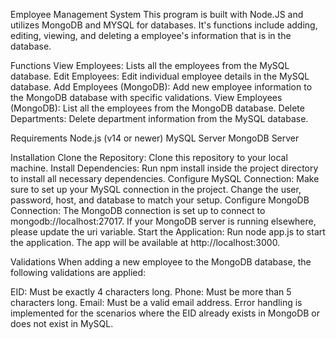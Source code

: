 Employee Management System
    This program is built with Node.JS and utilizes MongoDB and MYSQL for databases.
It's functions include adding, editing, viewing, and deleting a employee's information
that is in the database.

Functions
View Employees: Lists all the employees from the MySQL database.
Edit Employees: Edit individual employee details in the MySQL database.
Add Employees (MongoDB): Add new employee information to the MongoDB database with specific validations.
View Employees (MongoDB): List all the employees from the MongoDB database.
Delete Departments: Delete department information from the MySQL database.

Requirements
Node.js (v14 or newer)
MySQL Server
MongoDB Server

Installation
Clone the Repository: Clone this repository to your local machine.
Install Dependencies: Run npm install inside the project directory to install all necessary dependencies.
Configure MySQL Connection: Make sure to set up your MySQL connection in the project. Change the user, password, host, and database to match your setup.
Configure MongoDB Connection: The MongoDB connection is set up to connect to mongodb://localhost:27017. If your MongoDB server is running elsewhere, please update the uri variable.
Start the Application: Run node app.js to start the application. The app will be available at http://localhost:3000.

Validations
When adding a new employee to the MongoDB database, the following validations are applied:

EID: Must be exactly 4 characters long.
Phone: Must be more than 5 characters long.
Email: Must be a valid email address.
Error handling is implemented for the scenarios where the EID already exists in MongoDB or does not exist in MySQL.